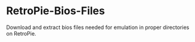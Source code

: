 # RetroPie-Bios-Files
Download and extract bios files needed for emulation in proper directories on RetroPie.
